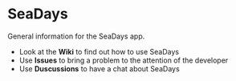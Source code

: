 # SeaDays
General information for the SeaDays app.

* Look at the **Wiki** to find out how to use SeaDays
* Use **Issues** to bring a problem to the attention of the developer
* Use **Duscussions** to have a chat about SeaDays
